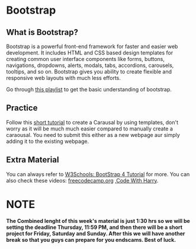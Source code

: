 # Bootstrap
## What is Bootstrap? 
Bootstrap is a powerful front-end framework for faster and easier web development. It includes HTML and CSS based design templates for creating common user interface components like forms, buttons, navigations, dropdowns, alerts, modals, tabs, accordions, carousels, tooltips, and so on.
Bootstrap gives you ability to create flexible and responsive web layouts with much less efforts.

Go through [this playlist](https://www.youtube.com/watch?v=5GcQtLDGXy8) to get the basic understanding of bootstrap.

## Practice
Follow this [short tutorial](https://www.youtube.com/watch?v=ku_97a6Bgkg) to create a Carausal by using templates, don't worry as it will be much much easier compared to manually create a caraousal. You need to submit this either as a new webpage aur simply adding it to the existing webpage. 

## Extra Material
You can always refer to [W3Schools: BootStrap 4 Tutorial](https://www.w3schools.com/bootstrap4/) for more.
You can also check these videos: [freecodecamp.org](https://www.youtube.com/watch?v=RyTRgQ7k6QE) ,[Code With Harry](https://www.youtube.com/watch?v=vpAJ0s5S2t0).

# NOTE
#### The Combined lenght of this week's material is just 1:30 hrs so we will be setting the deadline Thursday, 11:59 PM, and then there will be a short project for Friday, Saturday and Sunday. After this we will have another break so that you guys can prepare for you endscams. Best of luck.

